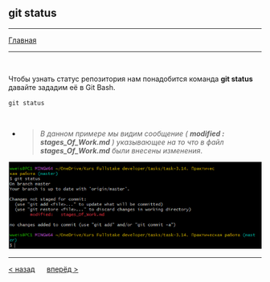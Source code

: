 ## git status
---
[Главная](readme.md) 

---
<br>

Чтобы узнать статус репозитория нам понадобится команда **git status** давайте зададим её в Git Bash.
```bash=¨
git status
```
<br>

- >_В данном примере мы видим сообщение ( **modified : stages_Of_Work.md** ) указывающее на то что в файл **stages_Of_Work.md** были внесены изменения_.

![example git status](git.status.PNG)

---
[ < назад](clone.md) &nbsp;&nbsp;&nbsp;&nbsp; [вперёд >](add.md)
